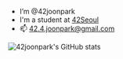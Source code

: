 - I’m @42joonpark
- I'm a student at [42Seoul](https://42seoul.kr/seoul42/main/view)
- 📫 42.4.joonpark@gmail.com

<!---
42joonpark/42joonpark is a ✨ special ✨ repository because its `README.md` (this file) appears on your GitHub profile.
You can click the Preview link to take a look at your changes.
--->
![42joonpark's GitHub stats](https://github-readme-stats.vercel.app/api?username=42joonpark&show_icons=true&theme=gruvbox)
